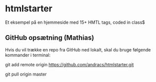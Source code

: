 # htmlstarter
Et eksempel på en hjemmeside med 15+ HMTL tags, coded in class$

## GitHub opsætning (Mathias)
Hvis du vil trække en repo fra GitHub ned lokalt, skal du bruge følgende kommander i terminal:

git add remote origin https://github.com/andracs/htmlstarter.git

git pull origin master
